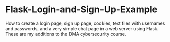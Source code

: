 # Flask-Login-and-Sign-Up-Example
How to create a login page, sign up page, cookies, text files with usernames and passwords, and a very simple chat page in a web server using Flask. These are my additions to the DMA cybersecurity course.
